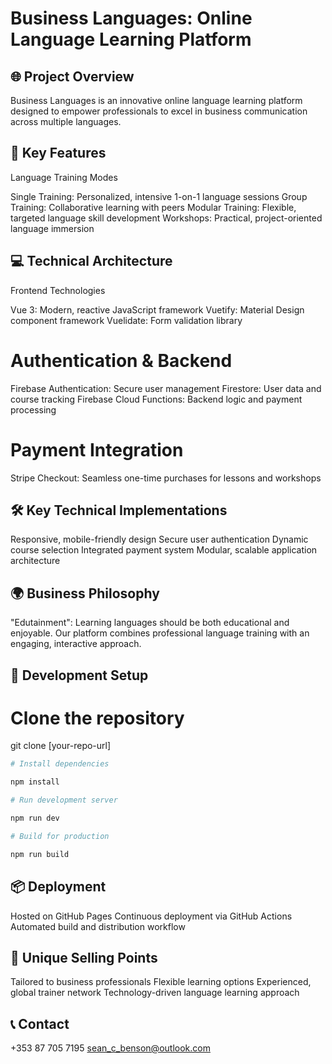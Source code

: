 # Business Languages: Online Language Learning Platform

## 🌐 Project Overview

Business Languages is an innovative online language learning platform designed to empower professionals to excel in business communication across multiple languages.

## 🚀 Key Features

Language Training Modes

Single Training: Personalized, intensive 1-on-1 language sessions
Group Training: Collaborative learning with peers
Modular Training: Flexible, targeted language skill development
Workshops: Practical, project-oriented language immersion

## 💻 Technical Architecture

Frontend Technologies

Vue 3: Modern, reactive JavaScript framework
Vuetify: Material Design component framework
Vuelidate: Form validation library

# Authentication & Backend

Firebase Authentication: Secure user management
Firestore: User data and course tracking
Firebase Cloud Functions: Backend logic and payment processing

# Payment Integration

Stripe Checkout: Seamless one-time purchases for lessons and workshops

## 🛠 Key Technical Implementations

Responsive, mobile-friendly design
Secure user authentication
Dynamic course selection
Integrated payment system
Modular, scalable application architecture

## 🌍 Business Philosophy

"Edutainment": Learning languages should be both educational and enjoyable. Our platform combines professional language training with an engaging, interactive approach.

## 🔧 Development Setup

# Clone the repository

git clone [your-repo-url]

```bash
# Install dependencies

npm install

# Run development server

npm run dev

# Build for production

npm run build
```

## 📦 Deployment

Hosted on GitHub Pages
Continuous deployment via GitHub Actions
Automated build and distribution workflow

## 🌟 Unique Selling Points

Tailored to business professionals
Flexible learning options
Experienced, global trainer network
Technology-driven language learning approach

## 📞 Contact

+353 87 705 7195
sean_c_benson@outlook.com
